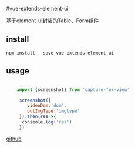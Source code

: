 #vue-extends-element-ui

基于element-ui封装的Table、Form组件

## install
```
npm install --save vue-extends-element-ui
```
## usage

``` javascript

    import {screenshot} from 'capture-for-view'

     screenshot({
        videoDom:'dom',
        outImgType:'imgtype'
     }).then(res=>{
      conseole.log('res')
     })    

```

[github](https://github.com/shauiYang1/vue-extends-element-ui)
